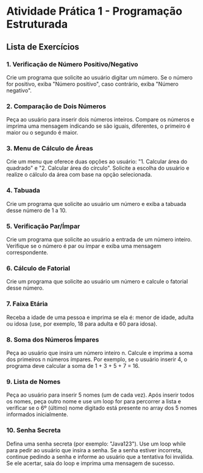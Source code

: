 # Atividade Prática 1 - Programação Estruturada

## Lista de Exercícios

### 1. Verificação de Número Positivo/Negativo
Crie um programa que solicite ao usuário digitar um número. Se o número for positivo, exiba "Número positivo", caso contrário, exiba "Número negativo".

### 2. Comparação de Dois Números
Peça ao usuário para inserir dois números inteiros. Compare os números e imprima uma mensagem indicando se são iguais, diferentes, o primeiro é maior ou o segundo é maior.

### 3. Menu de Cálculo de Áreas
Crie um menu que oferece duas opções ao usuário: "1. Calcular área do quadrado" e "2. Calcular área do círculo". Solicite a escolha do usuário e realize o cálculo da área com base na opção selecionada.

### 4. Tabuada
Crie um programa que solicite ao usuário um número e exiba a tabuada desse número de 1 a 10.

### 5. Verificação Par/Ímpar
Crie um programa que solicite ao usuário a entrada de um número inteiro. Verifique se o número é par ou ímpar e exiba uma mensagem correspondente.

### 6. Cálculo de Fatorial
Crie um programa que solicite ao usuário um número e calcule o fatorial desse número.

### 7. Faixa Etária
Receba a idade de uma pessoa e imprima se ela é: menor de idade, adulta ou idosa (use, por exemplo, 18 para adulta e 60 para idosa).

### 8. Soma dos Números Ímpares
Peça ao usuário que insira um número inteiro n. Calcule e imprima a soma dos primeiros n números ímpares. Por exemplo, se o usuário inserir 4, o programa deve calcular a soma de 1 + 3 + 5 + 7 = 16.

### 9. Lista de Nomes
Peça ao usuário para inserir 5 nomes (um de cada vez). Após inserir todos os nomes, peça outro nome e use um loop for para percorrer a lista e verificar se o 6º (último) nome digitado está presente no array dos 5 nomes informados inicialmente.

### 10. Senha Secreta
Defina uma senha secreta (por exemplo: "Java123"). Use um loop while para pedir ao usuário que insira a senha. Se a senha estiver incorreta, continue pedindo a senha e informe ao usuário que a tentativa foi inválida. Se ele acertar, saia do loop e imprima uma mensagem de sucesso.
